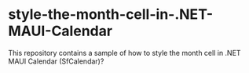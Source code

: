 # style-the-month-cell-in-.NET-MAUI-Calendar
This repository contains a sample of how to style the month cell in .NET MAUI Calendar (SfCalendar)?
